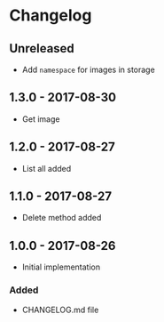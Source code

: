 # Changelog

<!-- There is always Unreleased section on the top. Subsections (Added, Changed, Fixed, Removed) should be added as needed. -->
## Unreleased
- Add `namespace` for images in storage

## 1.3.0 - 2017-08-30
- Get image

## 1.2.0 - 2017-08-27
- List all added

## 1.1.0 - 2017-08-27
- Delete method added

## 1.0.0 - 2017-08-26
- Initial implementation

### Added
- CHANGELOG.md file
